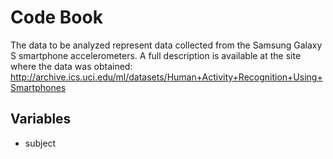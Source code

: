 # Code Book
The data to be analyzed represent data collected from the Samsung Galaxy S smartphone accelerometers. A full description is available at the site where the data was obtained:
http://archive.ics.uci.edu/ml/datasets/Human+Activity+Recognition+Using+Smartphones

## Variables
- subject